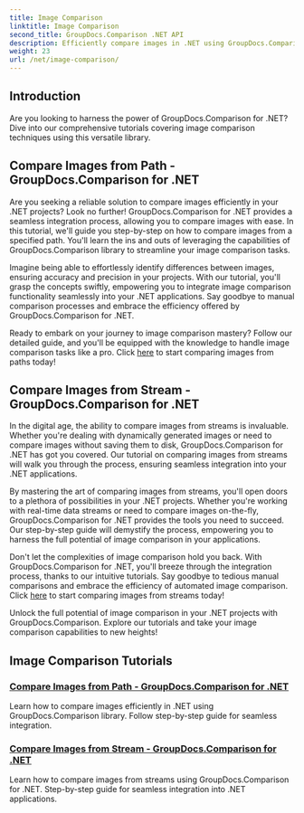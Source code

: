 ```yaml
---
title: Image Comparison
linktitle: Image Comparison
second_title: GroupDocs.Comparison .NET API
description: Efficiently compare images in .NET using GroupDocs.Comparison library. Step-by-step tutorials for seamless integration from path or stream.
weight: 23
url: /net/image-comparison/
---
```


## Introduction

Are you looking to harness the power of GroupDocs.Comparison for .NET? Dive into our comprehensive tutorials covering image comparison techniques using this versatile library.

## Compare Images from Path - GroupDocs.Comparison for .NET

Are you seeking a reliable solution to compare images efficiently in your .NET projects? Look no further! GroupDocs.Comparison for .NET provides a seamless integration process, allowing you to compare images with ease. In this tutorial, we'll guide you step-by-step on how to compare images from a specified path. You'll learn the ins and outs of leveraging the capabilities of GroupDocs.Comparison library to streamline your image comparison tasks.

Imagine being able to effortlessly identify differences between images, ensuring accuracy and precision in your projects. With our tutorial, you'll grasp the concepts swiftly, empowering you to integrate image comparison functionality seamlessly into your .NET applications. Say goodbye to manual comparison processes and embrace the efficiency offered by GroupDocs.Comparison for .NET.

Ready to embark on your journey to image comparison mastery? Follow our detailed guide, and you'll be equipped with the knowledge to handle image comparison tasks like a pro. Click [here](./compare-images-from-path/) to start comparing images from paths today!

## Compare Images from Stream - GroupDocs.Comparison for .NET

In the digital age, the ability to compare images from streams is invaluable. Whether you're dealing with dynamically generated images or need to compare images without saving them to disk, GroupDocs.Comparison for .NET has got you covered. Our tutorial on comparing images from streams will walk you through the process, ensuring seamless integration into your .NET applications.

By mastering the art of comparing images from streams, you'll open doors to a plethora of possibilities in your .NET projects. Whether you're working with real-time data streams or need to compare images on-the-fly, GroupDocs.Comparison for .NET provides the tools you need to succeed. Our step-by-step guide will demystify the process, empowering you to harness the full potential of image comparison in your applications.

Don't let the complexities of image comparison hold you back. With GroupDocs.Comparison for .NET, you'll breeze through the integration process, thanks to our intuitive tutorials. Say goodbye to tedious manual comparisons and embrace the efficiency of automated image comparison. Click [here](./compare-images-from-stream/) to start comparing images from streams today!

Unlock the full potential of image comparison in your .NET projects with GroupDocs.Comparison. Explore our tutorials and take your image comparison capabilities to new heights!
## Image Comparison Tutorials
### [Compare Images from Path - GroupDocs.Comparison for .NET](./compare-images-from-path/)
Learn how to compare images efficiently in .NET using GroupDocs.Comparison library. Follow step-by-step guide for seamless integration.
### [Compare Images from Stream - GroupDocs.Comparison for .NET](./compare-images-from-stream/)
Learn how to compare images from streams using GroupDocs.Comparison for .NET. Step-by-step guide for seamless integration into .NET applications.